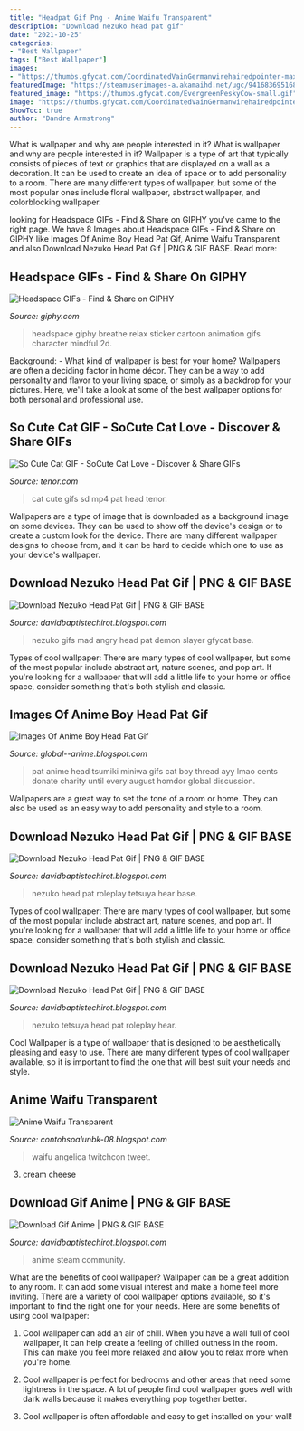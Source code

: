 ```yaml
---
title: "Headpat Gif Png - Anime Waifu Transparent"
description: "Download nezuko head pat gif"
date: "2021-10-25"
categories:
- "Best Wallpaper"
tags: ["Best Wallpaper"]
images:
- "https://thumbs.gfycat.com/CoordinatedVainGermanwirehairedpointer-max-1mb.gif"
featuredImage: "https://steamuserimages-a.akamaihd.net/ugc/941683695168967387/940B65EBA3D8F329A01343ACCBEE48D121555F23/"
featured_image: "https://thumbs.gfycat.com/EvergreenPeskyCow-small.gif"
image: "https://thumbs.gfycat.com/CoordinatedVainGermanwirehairedpointer-max-1mb.gif"
ShowToc: true
author: "Dandre Armstrong"
---
```



What is wallpaper and why are people interested in it?
What is wallpaper and why are people interested in it?
Wallpaper is a type of art that typically consists of pieces of text or graphics that are displayed on a wall as a decoration. It can be used to create an idea of space or to add personality to a room. There are many different types of wallpaper, but some of the most popular ones include floral wallpaper, abstract wallpaper, and colorblocking wallpaper.

	

		
looking for Headspace GIFs - Find &amp; Share on GIPHY you've came to the right page. We have 8 Images about Headspace GIFs - Find &amp; Share on GIPHY like Images Of Anime Boy Head Pat Gif, Anime Waifu Transparent and also Download Nezuko Head Pat Gif | PNG &amp; GIF BASE. Read more:
		
    
## Headspace GIFs - Find &amp; Share On GIPHY

<img loading=lazy src="https://media.giphy.com/media/8FlfR2u9z4OS21DfBF/giphy.gif" onerror="this.onerror=null;this.src='https://tse2.mm.bing.net/th?id=OIP.bzEjZlDZQdfEnma2PG19XwHaHa&amp;pid=15.1';" alt="Headspace GIFs - Find &amp; Share on GIPHY">

_Source: giphy.com_

>headspace giphy breathe relax sticker cartoon animation gifs character mindful 2d. 

	

Background: - What kind of wallpaper is best for your home?
Wallpapers are often a deciding factor in home décor. They can be a way to add personality and flavor to your living space, or simply as a backdrop for your pictures. Here, we'll take a look at some of the best wallpaper options for both personal and professional use.

    
## So Cute Cat GIF - SoCute Cat Love - Discover &amp; Share GIFs

<img loading=lazy src="https://media1.tenor.com/images/16ec668d63ac6c1e8a1635b855cb1654/tenor.gif?itemid=14623443" onerror="this.onerror=null;this.src='https://tse4.mm.bing.net/th?id=OIP.FuxmjWOsbB6KFjW4VcsWVAHaFu&amp;pid=15.1';" alt="So Cute Cat GIF - SoCute Cat Love - Discover &amp; Share GIFs">

_Source: tenor.com_

>cat cute gifs sd mp4 pat head tenor. 

	

Wallpapers are a type of image that is downloaded as a background image on some devices. They can be used to show off the device's design or to create a custom look for the device. There are many different wallpaper designs to choose from, and it can be hard to decide which one to use as your device's wallpaper.

    
## Download Nezuko Head Pat Gif | PNG &amp; GIF BASE

<img loading=lazy src="https://thumbs.gfycat.com/EvergreenPeskyCow-small.gif" onerror="this.onerror=null;this.src='https://tse1.mm.bing.net/th?id=OIP.VyYFNehqmo8nv_Gm2uGfagHaEK&amp;pid=15.1';" alt="Download Nezuko Head Pat Gif | PNG &amp; GIF BASE">

_Source: davidbaptistechirot.blogspot.com_

>nezuko gifs mad angry head pat demon slayer gfycat base. 

	

Types of cool wallpaper:
There are many types of cool wallpaper, but some of the most popular include abstract art, nature scenes, and pop art. If you're looking for a wallpaper that will add a little life to your home or office space, consider something that's both stylish and classic.

    
## Images Of Anime Boy Head Pat Gif

<img loading=lazy src="https://thumbs.gfycat.com/CoordinatedVainGermanwirehairedpointer-max-1mb.gif" onerror="this.onerror=null;this.src='https://tse4.mm.bing.net/th?id=OIP.mbX8AEYhOX_4MguRA9BdGwHaDs&amp;pid=15.1';" alt="Images Of Anime Boy Head Pat Gif">

_Source: global--anime.blogspot.com_

>pat anime head tsumiki miniwa gifs cat boy thread ayy lmao cents donate charity until every august homdor global discussion. 

	

Wallpapers are a great way to set the tone of a room or home. They can also be used as an easy way to add personality and style to a room.

    
## Download Nezuko Head Pat Gif | PNG &amp; GIF BASE

<img loading=lazy src="https://lh3.googleusercontent.com/proxy/teoQix-t0lidY0M337_yJ1lXOo97bItxy_Xd6OtfismHmpkZ0adAC-cMu80jQByI4uvAOSBGlB1ZZVnGlV8v9fX_9sSwBa7_luVxnUMlCNNh=s0-d" onerror="this.onerror=null;this.src='https://tse1.mm.bing.net/th?id=OIP.cE8cVX2og7Kabutd5EWlBAHaEK&amp;pid=15.1';" alt="Download Nezuko Head Pat Gif | PNG &amp; GIF BASE">

_Source: davidbaptistechirot.blogspot.com_

>nezuko head pat roleplay tetsuya hear base. 

	

Types of cool wallpaper:
There are many types of cool wallpaper, but some of the most popular include abstract art, nature scenes, and pop art. If you're looking for a wallpaper that will add a little life to your home or office space, consider something that's both stylish and classic.

    
## Download Nezuko Head Pat Gif | PNG &amp; GIF BASE

<img loading=lazy src="https://lh5.googleusercontent.com/proxy/-dEb2XuHQvXaYKGJCTeH0QoCwiSNv5ywrFkzq4MSwHOFejOFUd4klaIWs9HN6Wh4fhuYNnlVltJBIawkEnX9vQmQC-8zSyJSp94mJF4Gg3FV=s0-d" onerror="this.onerror=null;this.src='https://tse3.mm.bing.net/th?id=OIP.y0TJfG5aQHM5LIZsJU6dSAHaD3&amp;pid=15.1';" alt="Download Nezuko Head Pat Gif | PNG &amp; GIF BASE">

_Source: davidbaptistechirot.blogspot.com_

>nezuko tetsuya head pat roleplay hear. 

	

Cool Wallpaper is a type of wallpaper that is designed to be aesthetically pleasing and easy to use. There are many different types of cool wallpaper available, so it is important to find the one that will best suit your needs and style.

    
## Anime Waifu Transparent

<img loading=lazy src="https://pbs.twimg.com/media/D_gTn-JUYAAPmHB.png" onerror="this.onerror=null;this.src='https://tse4.mm.bing.net/th?id=OIP.C4R08y_BfI37GAE-UrJ9GwHaHa&amp;pid=15.1';" alt="Anime Waifu Transparent">

_Source: contohsoalunbk-08.blogspot.com_

>waifu angelica twitchcon tweet. 

	

3. cream cheese 

    
## Download Gif Anime | PNG &amp; GIF BASE

<img loading=lazy src="https://steamuserimages-a.akamaihd.net/ugc/941683695168967387/940B65EBA3D8F329A01343ACCBEE48D121555F23/" onerror="this.onerror=null;this.src='https://tse1.mm.bing.net/th?id=OIP.UE_7d72ObZhPNDTtAhLdegHaDq&amp;pid=15.1';" alt="Download Gif Anime | PNG &amp; GIF BASE">

_Source: davidbaptistechirot.blogspot.com_

>anime steam community. 

	

What are the benefits of cool wallpaper?
Wallpaper can be a great addition to any room. It can add some visual interest and make a home feel more inviting. There are a variety of cool wallpaper options available, so it's important to find the right one for your needs. Here are some benefits of using cool wallpaper: 
1. Cool wallpaper can add an air of chill. When you have a wall full of cool wallpaper, it can help create a feeling of chilled outness in the room. This can make you feel more relaxed and allow you to relax more when you're home. 

2. Cool wallpaper is perfect for bedrooms and other areas that need some lightness in the space. A lot of people find cool wallpaper goes well with dark walls because it makes everything pop together better. 

3. Cool wallpaper is often affordable and easy to get installed on your wall!

